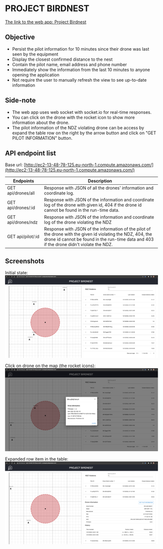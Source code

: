 <h1> PROJECT BIRDNEST </h1>

[The link to the web app: Project Birdnest](http://ec2-13-48-78-125.eu-north-1.compute.amazonaws.com/)

<h2>Objective</h2>

- Persist the pilot information for 10 minutes since their drone was last seen by the equipment
- Display the closest confirmed distance to the nest
- Contain the pilot name, email address and phone number
- Immediately show the information from the last 10 minutes to anyone opening the application
- Not require the user to manually refresh the view to see up-to-date information

<h2>Side-note</h2>

- The web app uses web socket with socket.io for real-time responses.
- You can click on the drone with the rocket icon to show more information about the drone.
- The pilot information of the NDZ violating drone can be access by expand the table row on the right by the arrow button and click on "GET PILOT INFORMATION" button.

<h2>API endpoint list</h2>

Base url: [http://ec2-13-48-78-125.eu-north-1.compute.amazonaws.com/](http://ec2-13-48-78-125.eu-north-1.compute.amazonaws.com/)

| Endpoints      | Description |
| -------------- | ----------- |
| GET api/drones/all | Response with JSON of all the drones' information and coordinate log.|
| GET api/drones/:id  | Response with JSON of the information and coordinate log of the drone with given id, 404 if the drone id cannot be found in the run-time data.|
| GET api/drones/ndz  | Response with JSON of the information and coordinate log of the drone violating the NDZ|
| GET api/pilot/:id  | Response with JSON of the information of the pilot of the drone with the given id violating the NDZ, 404, the drone id cannot be found in the run-time data and 403 if the drone didn't violate the NDZ. |



<h2>Screenshots</h2>

Initial state:
![Initial state](./Screenshots/screenshot1.png)

Click on drone on the map (the rocket icons):
![Drone info](./Screenshots/screenshot2.png)

Expanded row item in the table:
![Expand row](./Screenshots/screenshot3.png)

